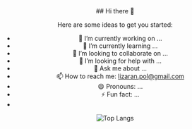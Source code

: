 
<center> 
 ## Hi there 👋
<center> 


Here are some ideas to get you started:

- 🔭 I’m currently working on ...
- 🌱 I’m currently learning ...
- 👯 I’m looking to collaborate on ...
- 🤔 I’m looking for help with ...
- 💬 Ask me about ...
- 📫 How to reach me: lizaran.pol@gmail.com
- 😄 Pronouns: ...
- ⚡ Fun fact: ...
- 
![Top Langs](https://github-readme-stats.vercel.app/api/top-langs/?username=PolLizaran&hide=html&theme=tokyonight)
 

